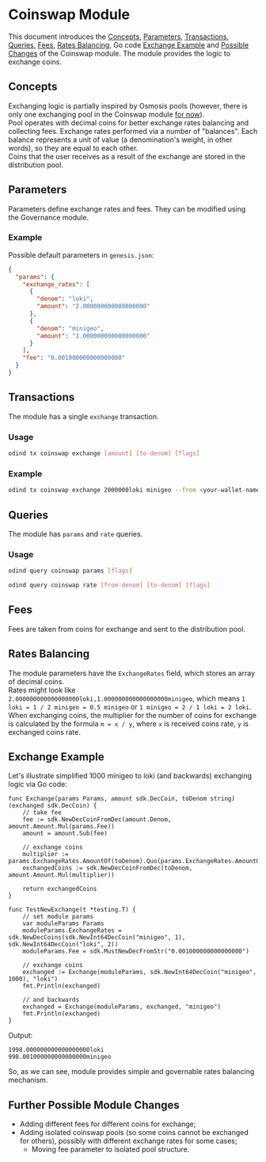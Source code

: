 # Coinswap Module

This document introduces the [Concepts](#concepts), [Parameters](#parameters), [Transactions](#transactions), [Queries](#queries), [Fees](#fees), [Rates Balancing](#rates-balancing), Go code [Exchange Example](#exchange-example) and [Possible Changes](#further-possible-module-changes) of the Coinswap module. The module provides the logic to exchange coins.

## Concepts

Exchanging logic is partially inspired by Osmosis pools (however, there is only one exchanging pool in the Coinswap module [for now](#further-possible-module-changes)).<br>
Pool operates with decimal coins for better exchange rates balancing and collecting fees. Exchange rates performed via a number of "balances". Each balance represents a unit of value (a denomination's weight, in other words), so they are equal to each other.<br>
Coins that the user receives as a result of the exchange are stored in the distribution pool.

## Parameters

Parameters define exchange rates and fees. They can be modified using the Governance module.

### Example

Possible default parameters in `genesis.json`:

```json
{
  "params": {
    "exchange_rates": [
      {
        "denom": "loki",
        "amount": "2.000000000000000000"
      },
      {
        "denom": "minigeo",
        "amount": "1.000000000000000000"
      }
    ],
    "fee": "0.001000000000000000"
  }
}
```

## Transactions

The module has a single `exchange` transaction.

### Usage

```bash
odind tx coinswap exchange [amount] [to-denom] [flags]
```

### Example

```bash
odind tx coinswap exchange 2000000loki minigeo --from <your-wallet-name>
```

## Queries

The module has `params` and `rate` queries.

### Usage

```bash
odind query coinswap params [flags]
```

```bash
odind query coinswap rate [from-denom] [to-denom] [flags]
```

## Fees

Fees are taken from coins for exchange and sent to the distribution pool.

## Rates Balancing

The module parameters have the `ExchangeRates` field, which stores an array of decimal coins.<br>
Rates might look like `2.000000000000000000loki,1.000000000000000000minigeo`, which means `1 loki = 1 / 2 minigeo = 0.5 minigeo` or `1 minigeo = 2 / 1 loki = 2 loki`.<br>
When exchanging coins, the multiplier for the number of coins for exchange is calculated by the formula `m = x / y`, where `x` is received coins rate, `y` is exchanged coins rate.

## Exchange Example

Let's illustrate simplified 1000 minigeo to loki (and backwards) exchanging logic via Go code:

```
func Exchange(params Params, amount sdk.DecCoin, toDenom string) (exchanged sdk.DecCoin) {
	// take fee
	fee := sdk.NewDecCoinFromDec(amount.Denom, amount.Amount.Mul(params.Fee))
	amount = amount.Sub(fee)

	// exchange coins
	multiplier := params.ExchangeRates.AmountOf(toDenom).Quo(params.ExchangeRates.AmountOf(amount.Denom))
	exchangedCoins := sdk.NewDecCoinFromDec(toDenom, amount.Amount.Mul(multiplier))

	return exchangedCoins
}

func TestNewExchange(t *testing.T) {
	// set module params
	var moduleParams Params
	moduleParams.ExchangeRates = sdk.NewDecCoins(sdk.NewInt64DecCoin("minigeo", 1), sdk.NewInt64DecCoin("loki", 2))
	moduleParams.Fee = sdk.MustNewDecFromStr("0.001000000000000000")

	// exchange coins
	exchanged := Exchange(moduleParams, sdk.NewInt64DecCoin("minigeo", 1000), "loki")
	fmt.Println(exchanged)

	// and backwards
	exchanged = Exchange(moduleParams, exchanged, "minigeo")
	fmt.Println(exchanged)
}
```

Output:

```
1998.000000000000000000loki
998.001000000000000000minigeo
```

So, as we can see, module provides simple and governable rates balancing mechanism.

## Further Possible Module Changes

* Adding different fees for different coins for exchange;
* Adding isolated coinswap pools (so some coins cannot be exchanged for others), possibly with different exchange rates for some cases;
  * Moving fee parameter to isolated pool structure.